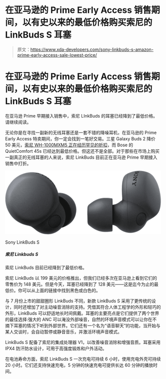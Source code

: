 # 在亚马逊的 Prime Early Access 销售期间，以有史以来的最低价格购买索尼的 LinkBuds S 耳塞

> 原文：<https://www.xda-developers.com/sony-linkbuds-s-amazon-prime-early-access-sale-lowest-price/>

# 在亚马逊的 Prime Early Access 销售期间，以有史以来的最低价格购买索尼的 LinkBuds S 耳塞

在亚马逊 Prime 早期接入销售中，索尼 LInkBuds 的耳塞已经降到了最低价格。请继续阅读。

无论你是在寻找一副新的无线耳塞还是一套不错的降噪耳机，在亚马逊的 Prime Early Access 特卖期间，你一定会找到一笔好交易。三星 Galaxy Buds 2 降价 50 美元，[索尼 WH-1000MXM5 正在经历罕见的折扣](https://www.xda-developers.com/sony-wh-1000xm5-prime-early-access-sale/)，而 Bose 的 QuietComfort 45s 已经达到最低价格。但这还不是全部。对于那些在市场上购买一副真正的无线耳塞的人来说，索尼 LinkBuds 目前正在亚马逊 Prime 早期接入销售中打折。

 <picture>![The Sony LinkBuds S are currently down to their lowest price yet.](img/fa044416022b85de0c6977989fe3926f.png)</picture> 

Sony LinkBuds S

##### 索尼 Linkbuds S

索尼 LinkBuds 目前已经降到了最低价格。

索尼 LinkBuds 以 199 美元的价格推出，但我们已经多次在亚马逊上看到它们的零售价为 148 美元。但是今天，耳塞已经降到了 128 美元——这是迄今为止的最低价。你可以从上面的链接中找到黑色或白色的。

与 7 月份上市的甜甜圈形 LinkBuds 不同，新款 LinkBuds S 采用了更传统的设计，同时还增加了对主动噪音消除的支持。凭借其符合人体工程学的外形和轻巧的外形，LinkBuds 可以舒适地长时间佩戴。耳塞的主要亮点是它们提供了两个世界的最佳选择:强大的 ANC 可以淹没外部噪音，自然的环境声音模式可以让你在不摘下耳塞的情况下听到外部世界。它们还有一个名为“语音聊天”的功能，当开始与某人交谈时，会自动暂停或静音音乐，并激活环境声音模式。

LinkBuds S 配备了索尼的集成处理器 V1，以改善噪音消除和增强音质。耳塞采用 IPX4 防汗防水设计，可用于高强度锻炼和户外活动。

在电池寿命方面，索尼 LinkBuds S 一次充电可持续 6 小时，使用充电外壳可持续 20 小时。它们还支持快速充电，5 分钟的快速充电可提供长达 60 分钟的播放时间。